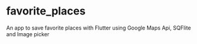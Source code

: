 # favorite_places

An app to save favorite places with Flutter using Google Maps Api, SQFlite and Image picker